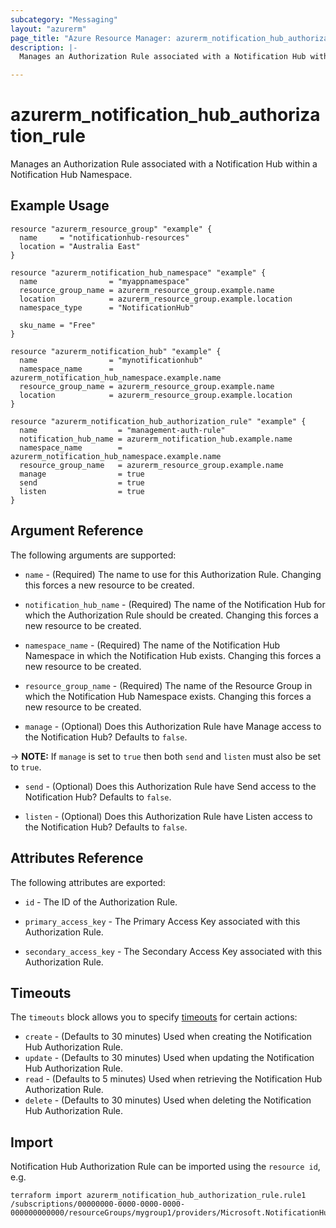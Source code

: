 ```yaml
---
subcategory: "Messaging"
layout: "azurerm"
page_title: "Azure Resource Manager: azurerm_notification_hub_authorization_rule"
description: |-
  Manages an Authorization Rule associated with a Notification Hub within a Notification Hub Namespace.

---
```


# azurerm_notification_hub_authorization_rule

Manages an Authorization Rule associated with a Notification Hub within a Notification Hub Namespace.

## Example Usage

```hcl
resource "azurerm_resource_group" "example" {
  name     = "notificationhub-resources"
  location = "Australia East"
}

resource "azurerm_notification_hub_namespace" "example" {
  name                = "myappnamespace"
  resource_group_name = azurerm_resource_group.example.name
  location            = azurerm_resource_group.example.location
  namespace_type      = "NotificationHub"

  sku_name = "Free"
}

resource "azurerm_notification_hub" "example" {
  name                = "mynotificationhub"
  namespace_name      = azurerm_notification_hub_namespace.example.name
  resource_group_name = azurerm_resource_group.example.name
  location            = azurerm_resource_group.example.location
}

resource "azurerm_notification_hub_authorization_rule" "example" {
  name                  = "management-auth-rule"
  notification_hub_name = azurerm_notification_hub.example.name
  namespace_name        = azurerm_notification_hub_namespace.example.name
  resource_group_name   = azurerm_resource_group.example.name
  manage                = true
  send                  = true
  listen                = true
}
```

## Argument Reference

The following arguments are supported:

* `name` - (Required) The name to use for this Authorization Rule. Changing this forces a new resource to be created.

* `notification_hub_name` - (Required) The name of the Notification Hub for which the Authorization Rule should be created. Changing this forces a new resource to be created.

* `namespace_name` - (Required) The name of the Notification Hub Namespace in which the Notification Hub exists. Changing this forces a new resource to be created.

* `resource_group_name` - (Required) The name of the Resource Group in which the Notification Hub Namespace exists. Changing this forces a new resource to be created.

* `manage` - (Optional) Does this Authorization Rule have Manage access to the Notification Hub? Defaults to `false`.

-> **NOTE:** If `manage` is set to `true` then both `send` and `listen` must also be set to `true`.

* `send` - (Optional) Does this Authorization Rule have Send access to the Notification Hub? Defaults to `false`.

* `listen` - (Optional) Does this Authorization Rule have Listen access to the Notification Hub? Defaults to `false`.

## Attributes Reference

The following attributes are exported:

* `id` - The ID of the Authorization Rule.

* `primary_access_key` - The Primary Access Key associated with this Authorization Rule.

* `secondary_access_key` - The Secondary Access Key associated with this Authorization Rule.

## Timeouts

The `timeouts` block allows you to specify [timeouts](https://www.terraform.io/docs/configuration/resources.html#timeouts) for certain actions:

* `create` - (Defaults to 30 minutes) Used when creating the Notification Hub Authorization Rule.
* `update` - (Defaults to 30 minutes) Used when updating the Notification Hub Authorization Rule.
* `read` - (Defaults to 5 minutes) Used when retrieving the Notification Hub Authorization Rule.
* `delete` - (Defaults to 30 minutes) Used when deleting the Notification Hub Authorization Rule.

## Import

Notification Hub Authorization Rule can be imported using the `resource id`, e.g.

```shell
terraform import azurerm_notification_hub_authorization_rule.rule1 /subscriptions/00000000-0000-0000-0000-000000000000/resourceGroups/mygroup1/providers/Microsoft.NotificationHubs/namespaces/{namespaceName}/notificationHubs/hub1/AuthorizationRules/rule1
```
